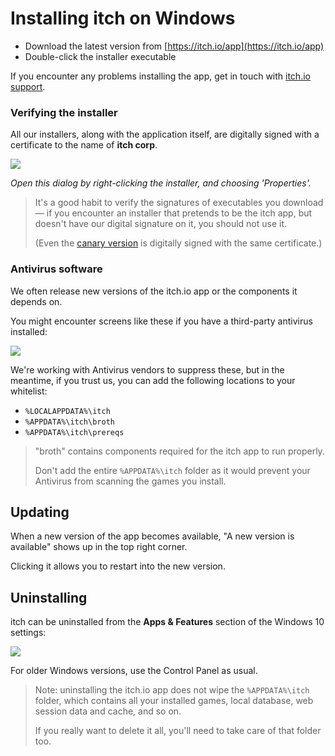 # Installing itch on Windows

  * Download the latest version from [https://itch.io/app](https://itch.io/app)
  * Double-click the installer executable

If you encounter any problems installing the app, get in touch with [itch.io support](https://itch.io/support).

### Verifying the installer

All our installers, along with the application itself, are digitally signed with a certificate to the name of **itch corp**.

![](/assets/itchsetup-certs.png)

_Open this dialog by right-clicking the installer, and choosing 'Properties'._

> It's a good habit to verify the signatures of executables you download — if you encounter an installer that pretends to be the itch app, but doesn't have our digital signature on it, you should not use it.
>
> \(Even the [canary version](./canary.md) is digitally signed with the same certificate.\)

### Antivirus software

We often release new versions of the itch.io app or the components it depends on.

You might encounter screens like these if you have a third-party antivirus installed:

![](/assets/avast.png)

We're working with Antivirus vendors to suppress these, but in the meantime, if you trust us, you can add the following locations to your whitelist:

* `%LOCALAPPDATA%\itch`
* `%APPDATA%\itch\broth`
* `%APPDATA%\itch\prereqs`

> "broth" contains components required for the itch app to run properly.
>
> Don't add the entire `%APPDATA%\itch` folder as it would prevent your Antivirus from scanning the games you install.

## Updating

When a new version of the app becomes available, "A new version is available"
shows up in the top right corner.

Clicking it allows you to restart into the new version.

## Uninstalling

itch can be uninstalled from the **Apps & Features** section of the Windows 10 settings:

![](/assets/win10-uninstall.png)

For older Windows versions, use the Control Panel as usual.

> Note: uninstalling the itch.io app does not wipe the `%APPDATA%\itch` folder, which contains all your installed games, local database, web session data and cache, and so on.
>
> If you really want to delete it all, you'll need to take care of that folder too.



